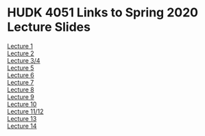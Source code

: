 # HUDK 4051 Links to Spring 2020 Lecture Slides

[Lecture 1](https://github.com/la-process-and-theory/lecture-slides/blob/master/HUDK4051-L1-Introduction.pdf)  
[Lecture 2](https://github.com/la-process-and-theory/lecture-slides/blob/master/HUDK4051-L2-SQL.pdf)  
[Lecture 3/4](https://github.com/la-process-and-theory/lecture-slides/blob/master/HUDK4051-L3-matching-recommender.pdf)  
[Lecture 5](https://github.com/la-process-and-theory/lecture-slides/blob/master/HUDK4051-L5-SNA.pdf)  
[Lecture 6](https://github.com/la-process-and-theory/lecture-slides/blob/master/HUDK4051-L6-prediction.pdf)  
[Lecture 7](https://github.com/la-process-and-theory/lecture-slides/blob/master/HUDK4051-L7-Neural%20Nets.pdf)  
[Lecture 8](https://github.com/la-process-and-theory/lecture-slides/blob/master/HUDK4051-L8-Neural%20Nets%20II.pdf)  
[Lecture 9](https://github.com/la-process-and-theory/lecture-slides/blob/master/HUDK4051-L9-Shiny.pdf)  
[Lecture 10](https://github.com/la-process-and-theory/lecture-slides/blob/master/HUDK4051-L10-Shiny%20II.pdf)  
[Lecture 11/12](https://github.com/la-process-and-theory/lecture-slides/blob/master/HUDK4051-L11-12-NLP%2BLDA.pdf)  
[Lecture 13]()  
[Lecture 14]()
